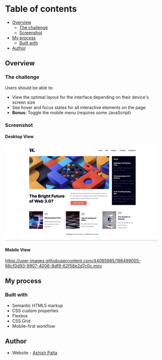 # Table of contents

- [Overview](#overview)
  - [The challenge](#the-challenge)
  - [Screenshot](#screenshot)
- [My process](#my-process)
  - [Built with](#built-with)
- [Author](#author)

## Overview

### The challenge

Users should be able to:

- View the optimal layout for the interface depending on their device's screen size
- See hover and focus states for all interactive elements on the page
- **Bonus**: Toggle the mobile menu (requires some JavaScript)

### Screenshot
#### Desktop View
![](./assets/outputs/Desktop-view.png)
#### Mobile View


https://user-images.githubusercontent.com/44085985/198499005-66cf0d93-9907-4006-8df9-62f58e2d7c0c.mov


## My process

### Built with

- Semantic HTML5 markup
- CSS custom properties
- Flexbox
- CSS Grid
- Mobile-first workflow

## Author

- Website - [Ashish Palta](https://www.your-site.com)
